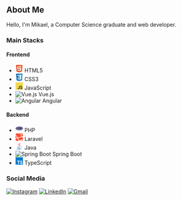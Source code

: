 ## About Me

Hello, I'm Mikael, a Computer Science graduate and web developer.

### Main Stacks

#### Frontend
- <img src="https://raw.githubusercontent.com/devicons/devicon/master/icons/html5/html5-original.svg" alt="HTML5" width="20" height="20"/> HTML5
- <img src="https://raw.githubusercontent.com/devicons/devicon/master/icons/css3/css3-original.svg" alt="CSS3" width="20" height="20"/> CSS3
- <img src="https://raw.githubusercontent.com/devicons/devicon/master/icons/javascript/javascript-original.svg" alt="JavaScript" width="20" height="20"/> JavaScript
- <img src="https://vuejs.org/images/logo.png" alt="Vue.js" width="20" height="20"/> Vue.js
- <img src="https://angular.io/assets/images/logos/angular/angular.png" alt="Angular" width="20" height="20"/> Angular

#### Backend
- <img src="https://raw.githubusercontent.com/devicons/devicon/master/icons/php/php-original.svg" alt="PHP" width="20" height="20"/> PHP
- <img src="https://raw.githubusercontent.com/devicons/devicon/master/icons/laravel/laravel-plain.svg" alt="Laravel" width="20" height="20"/> Laravel
- <img src="https://raw.githubusercontent.com/devicons/devicon/master/icons/java/java-original.svg" alt="Java" width="20" height="20"/> Java
- <img src="[[[https://spring.io/images/spring-initial.png](https://devkico.itexto.com.br/wp-content/uploads/2014/08/spring-boot-project-logo.png)](https://www.vhv.rs/dpng/d/458-4589658_spring-framework-logo-spring-boot-png-transparent-png.png)](https://www.clipartmax.com/png/small/117-1171017_spring-logo-spring-framework-logo.png)" alt="Spring Boot" width="20" height="20"/> Spring Boot
- <img src="https://raw.githubusercontent.com/devicons/devicon/master/icons/typescript/typescript-original.svg" alt="TypeScript" width="20" height="20"/> TypeScript

### Social Media

[![Instagram](https://img.shields.io/badge/Instagram-@mikael.botassi-blue?style=for-the-badge&logo=instagram)](https://www.instagram.com/mikael.botassi/)
[![LinkedIn](https://img.shields.io/badge/LinkedIn-Mikael%20Botassi%20de%20Oliveira-blue?style=for-the-badge&logo=linkedin)](https://www.linkedin.com/in/mikael-botassi-de-oliveira-bb5030218/)
[![Gmail](https://img.shields.io/badge/Gmail-mikaelbotassi%40gmail.com-red?style=for-the-badge&logo=gmail)](mailto:mikaelbotassi@gmail.com)
